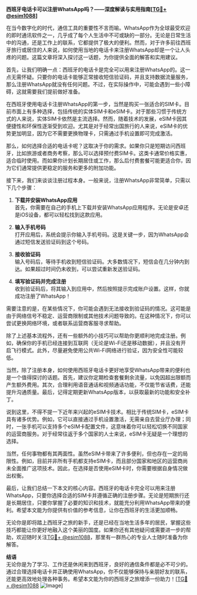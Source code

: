 **西班牙电话卡可以注册WhatsApp吗？——深度解读与实用指南[[TG💪+ @esim1088](https://t.me/s/esim1088)]**

在当今数字化的时代，通信工具的重要性不言而喻。WhatsApp作为全球最受欢迎的即时通讯软件之一，几乎成了每个人生活中不可或缺的一部分。无论是日常生活中的沟通，还是工作上的联系，它都提供了极大的便利。然而，对于许多前往西班牙旅行或居住的人来说，如何使用当地的电话卡来注册WhatsApp却是一个让人头疼的问题。这篇文章将深入探讨这一话题，为你提供全面的解答和实用建议。

首先，让我们明确一点：西班牙的电话卡是完全可以用来注册WhatsApp的。这一点无需怀疑。只要你的电话卡能够正常接收短信验证码，并且支持数据流量服务，那么注册WhatsApp就没有任何问题。不过，在实际操作中，可能会遇到一些小障碍，这就需要我们提前做好准备。

在西班牙使用电话卡注册WhatsApp的第一步，当然是购买一张适合的SIM卡。目前市面上有多种选择，包括传统的实体SIM卡和eSIM卡。对于那些习惯于传统方式的人来说，实体SIM卡依然是主流选择。然而，随着技术的发展，eSIM卡因其便捷性和环保性逐渐受到欢迎。尤其是对于经常出国旅行的人来说，eSIM卡的优势更加明显，因为它不需要更换物理卡，只需通过手机设置即可完成激活。

那么，如何选择合适的电话卡呢？这取决于你的需求。如果你只是短期访问西班牙，比如旅游或者商务考察，那么可以选择预付费SIM卡。这类卡通常价格实惠，适合临时使用。而如果你计划长期居住或工作，那么后付费套餐可能更适合你，因为它们通常提供更稳定的服务和更多的附加功能。

接下来，我们来谈谈注册过程本身。一般来说，注册WhatsApp非常简单，只需以下几个步骤：

1. **下载并安装WhatsApp应用**  
   首先，你需要在自己的手机上下载并安装WhatsApp应用程序。无论是安卓还是iOS设备，都可以轻松找到这款应用。

2. **输入手机号码**  
   打开应用后，系统会提示你输入手机号码。这是关键一步，因为WhatsApp会通过短信发送验证码到这个号码。

3. **接收验证码**  
   输入号码后，等待手机收到短信验证码。大多数情况下，短信会在几分钟内到达。如果超过时间仍未收到，可以尝试重新发送验证码。

4. **填写验证码并完成注册**  
   收到验证码后，将其输入到应用中，然后按照提示完成账户设置。这样，你就成功注册了WhatsApp！

需要注意的是，在某些情况下，你可能会遇到无法接收到验证码的情况。这可能是由于网络信号不稳定、运营商限制或其他技术问题导致的。在这种情况下，你可以尝试更换网络环境，或者联系运营商客服寻求帮助。

除了上述基本流程外，还有一些额外的小技巧可以帮助你更顺利地完成注册。例如，确保你的手机已经连接到互联网（无论是Wi-Fi还是移动数据），并且没有开启飞行模式。此外，尽量避免使用公共Wi-Fi网络进行验证，因为安全性可能较低。

当然，除了注册本身，如何使用西班牙电话卡更好地享受WhatsApp带来的便利也是一个值得探讨的话题。首先，建议你定期检查套餐剩余流量，以免因超出限额而产生额外费用。其次，合理利用语音通话和视频通话功能，不仅能节省话费，还能提升沟通质量。最后，记得定期更新WhatsApp版本，以获取最新的功能和安全补丁。

说到这里，不得不提一下近年来兴起的eSIM卡技术。相比于传统SIM卡，eSIM卡具有诸多优势。例如，它可以直接通过手机设置激活，无需亲自去营业厅办理；同时，一张手机可以支持多个eSIM卡配置文件，这意味着你可以轻松切换不同国家的运营商服务。对于经常往返于多个国家的人士来说，eSIM卡无疑是一个理想的选择。

当然，任何事物都有其两面性。虽然eSIM卡带来了许多便利，但也存在一定的局限性。例如，目前并非所有手机都支持eSIM卡，而且部分国家和地区的运营商尚未全面推广这项技术。因此，在选择是否使用eSIM卡时，你需要根据自身情况做出权衡。

最后，让我们总结一下本文的核心内容。西班牙的电话卡完全可以用来注册WhatsApp，只要你选择合适的SIM卡并遵循正确的注册步骤。无论是短期旅行还是长期居住，只要你掌握了必要的知识和技术，就能充分利用WhatsApp带来的便利。希望本文能为你提供有价值的参考信息，让你在西班牙的生活更加顺畅。

无论你是即将踏上西班牙之旅的新手，还是已经在当地生活多年的居民，掌握这些技巧都能让你更好地融入这个美丽的国度。如果你还有其他疑问或需要进一步的帮助，欢迎随时关注[TG💪+ @esim1088](https://t.me/s/esim1088)，那里有一群热心的专业人士随时准备为你解答。

**结语**  
无论你是为了学习、工作还是休闲来到西班牙，良好的通信条件都是必不可少的。通过合理选择电话卡并正确使用WhatsApp，你不仅能够保持与亲朋好友的联系，还能更高效地处理各种事务。希望本文能为你的西班牙之旅增添一份助力！[[TG💪+ @esim1088](https://t.me/s/esim1088) ![Image](https://i.postimg.cc/4NQfJmqS/Snipaste-2025-05-13-00-14-12.png)]